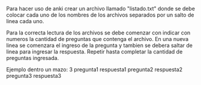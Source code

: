 Para hacer uso de anki crear un archivo llamado "listado.txt" donde se debe colocar cada uno de los nombres de los archivos separados por un salto de linea cada uno.

Para la correcta lectura de los archivos se debe comenzar con indicar con numeros la cantidad de preguntas que contenga el archivo. En una nueva linea se comenzara el ingreso de la pregunta y tambien se debera saltar de linea para ingresar la respuesta. Repetir hasta completar la 
cantidad de preguntas ingresada.

Ejemplo dentro un mazo:
3
pregunta1
respuesta1
pregunta2
respuesta2 
pregunta3 
respuesta3